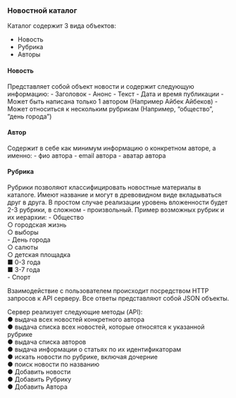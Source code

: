 <h3>Новостной каталог</h3>

Каталог содержит 3 вида объектов:
- Новость
- Рубрика
- Авторы

<h4>Новость</h4>
Представляет собой объект новости и содержит следующую информацию:
- Заголовок
- Анонс
- Текст
- Дата и время публикации
- Может быть написана только 1 автором (Например Айбек Айбеков)
- Может относиться к нескольким рубрикам (Например, “общество”, “день города”)

<h4>Автор</h4>
Содержит в себе как минимум информацию о конкретном авторе, а именно:
- фио автора
- email автора
- аватар автора

<h4>Рубрика</h4>
Рубрики позволяют классифицировать новостные материалы в каталоге. Имеют
название и могут в древовидном виде вкладываться друг в друга. В простом случае
реализации уровень вложенности будет 2-3 рубрики, в сложном - произвольный.
Пример возможных рубрик и их иерархии:
- Общество<br>
  ○ городская жизнь<br>
  ○ выборы<br>
- День города<br>
  ○ салюты<br>
  ○ детская площадка<br>
    ■ 0-3 года<br>
    ■ 3-7 года<br>
- Спорт<br>

Взаимодействие с пользователем происходит посредством HTTP запросов к API
серверу. Все ответы представляют собой JSON объекты.<br>

Сервер реализует следующие методы (API):<br>
● выдача всех новостей конкретного автора<br>
● выдача списка всех новостей, которые относятся к указанной рубрике<br>
● выдача списка авторов<br>
● выдача информации о статьях по их идентификаторам<br>
● искать новости по рубрике, включая дочерние<br>
● поиск новости по названию<br>
● Добавить новости<br>
● Добавить Рубрику<br>
● Добавить Автора<br>
